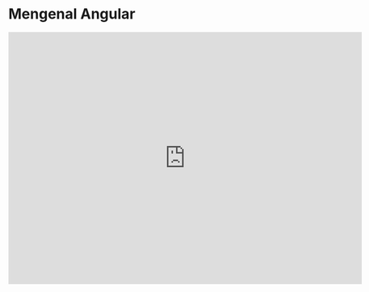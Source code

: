 # Mengenal Angular

<iframe width="700" height="500" src="https://www.youtube.com/embed/rpAePg8m9bE" title="YouTube video player" frameborder="0" allow="accelerometer; autoplay; clipboard-write; encrypted-media; gyroscope; picture-in-picture" allowfullscreen></iframe>


